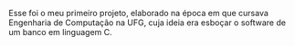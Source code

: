 Esse foi o meu primeiro projeto, elaborado na época em que cursava Engenharia de Computação na UFG, cuja ideia era esboçar o software de um banco em linguagem C.
